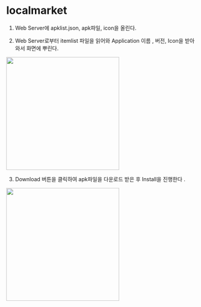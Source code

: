 # localmarket



1. Web Server에 apklist.json, apk파일, icon을 올린다.

2. Web Server로부터 itemlist 파일을 읽어와 Application 이름 , 버전, Icon을 받아와서 화면에 뿌린다.

<img width="300" src="https://user-images.githubusercontent.com/12454018/148693012-2e85e67b-7600-48e1-ac68-064b8b5ea48c.png">

3. Download 버튼을 클릭하여 apk파일을 다운로드 받은 후 Install을 진행한다 .

<img width="300" src="https://user-images.githubusercontent.com/12454018/148693012-2e85e67b-7600-48e1-ac68-064b8b5ea48c.png">


